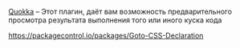  [Quokka](https://quokkajs.com/) – Этот плагин, даёт вам возможность предварительного просмотра результата выполнения того или иного куска кода

 https://packagecontrol.io/packages/Goto-CSS-Declaration


